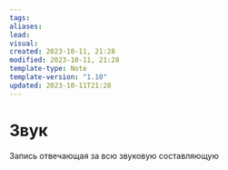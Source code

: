```yaml
---
tags: 
aliases: 
lead: 
visual: 
created: 2023-10-11, 21:28
modified: 2023-10-11, 21:28
template-type: Note
template-version: "1.10"
updated: 2023-10-11T21:28
---
```


# Звук

Запись отвечающая за всю звуковую составляющую